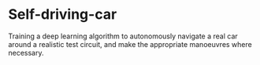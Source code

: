 # Self-driving-car
Training a deep learning algorithm to autonomously navigate a real car around a realistic test circuit, and make the appropriate manoeuvres where necessary.
